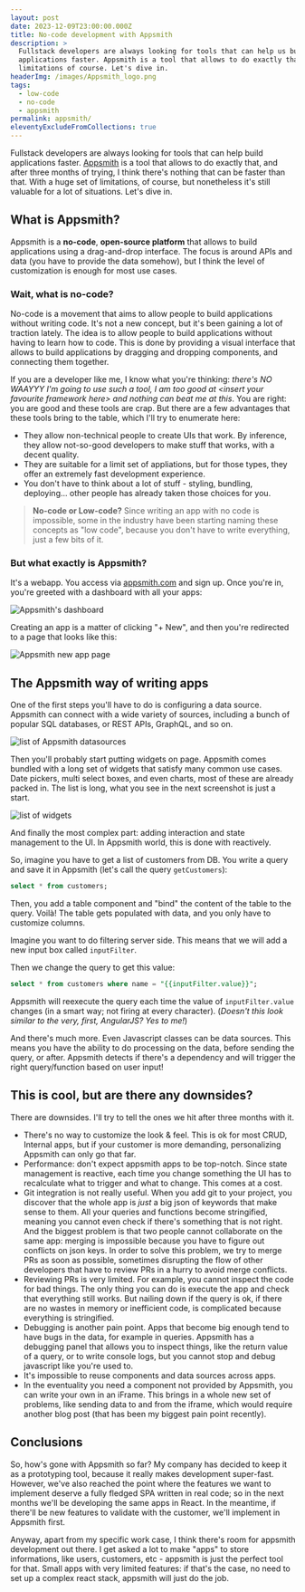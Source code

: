 ```yaml
---
layout: post
date: 2023-12-09T23:00:00.000Z
title: No-code development with Appsmith
description: >
  Fullstack developers are always looking for tools that can help us build
  applications faster. Appsmith is a tool that allows to do exactly that, with
  limitations of course. Let's dive in.
headerImg: /images/Appsmith_logo.png
tags:
  - low-code
  - no-code
  - appsmith
permalink: appsmith/
eleventyExcludeFromCollections: true
---
```


Fullstack developers are always looking for tools that can help build applications faster. [Appsmith](https://www.appsmith.com/ "Appsmith") is a tool that allows to do exactly that, and after three months of trying, I think there's nothing that can be faster than that. With a huge set of limitations, of course, but nonetheless it's still valuable for a lot of situations. Let's dive in.

## What is Appsmith?

Appsmith is a **no-code**, **open-source platform** that allows to build applications using a drag-and-drop interface. The focus is around APIs and data (you have to provide the data somehow), but I think the level of customization is enough for most use cases.

### Wait, what is no-code?

No-code is a movement that aims to allow people to build applications without writing code. It's not a new concept, but it's been gaining a lot of traction lately. The idea is to allow people to build applications without having to learn how to code. This is done by providing a visual interface that allows to build applications by dragging and dropping components, and connecting them together.

If you are a developer like me, I know what you're thinking: *there's NO WAAYYY I'm going to use such a tool, I am too good at \<insert your favourite framework here> and nothing can beat me at this*. You are right: you are good and these tools are crap. But there are a few advantages that these tools bring to the table, which I'll try to enumerate here:

* They allow non-technical people to create UIs that work. By inference, they allow not-so-good developers to make stuff that works, with a decent quality.
* They are suitable for a limit set of appliations, but for those types, they offer an extremely fast development experience.
* You don't have to think about a lot of stuff - styling, bundling, deploying... other people has already taken those choices for you.

> **No-code or Low-code?**
> Since writing an app with no code is impossible, some in the industry have been starting naming these concepts as "low code", because you don't have to write everything, just a few bits of it.

### But what exactly is Appsmith?

It's a webapp. You access via [appsmith.com](https://www.appsmith.com/) and sign up. Once you're in, you're greeted with a dashboard with all your apps:

![Appsmith's dashboard](/images/appsmith_dashboard.png)

Creating an app is a matter of clicking "+ New", and then you're redirected to a page that looks like this:

![Appsmith new app page](/images/appsmith_new_app.png)

## The Appsmith way of writing apps

One of the first steps you'll have to do is configuring a data source. Appsmith can connect with a wide variety of sources, including a bunch of popular SQL databases, or REST APIs, GraphQL, and so on.

![list of Appsmith datasources](/images/appsmith-datasources.png)

Then you'll probably start putting widgets on page. Appsmith comes bundled with a long set of widgets that satisfy many common use cases. Date pickers, multi select boxes, and even charts, most of these are already packed in. The list is long, what you see in the next screenshot is just a start.

![list of widgets](/images/appsmith-widgets.png)

And finally the most complex part: adding interaction and state management to the UI. In Appsmith world, this is done with reactively.

So, imagine you have to get a list of customers from DB. You write a query and save it in Appsmith (let's call the query `getCustomers`):

```sql
select * from customers;
```

Then, you add a table component and "bind" the content of the table to the query. Voilà! The table gets populated with data, and you only have to customize columns.

Imagine you want to do filtering server side. This means that we will add a new input box called `inputFilter`.

Then we change the query to get this value:

```sql
select * from customers where name = "{{inputFilter.value}}";
```

Appsmith will reexecute the query each time the value of `inputFilter.value` changes (in a smart way; not firing at every character). (*Doesn't this look similar to the very, first, AngularJS? Yes to me!*)

And there's much more. Even Javascript classes can be data sources. This means you have the ability to do processing on the data, before sending the query, or after. Appsmith detects if there's a dependency and will trigger the right query/function based on user input!

## This is cool, but are there any downsides?

There are downsides. I'll try to tell the ones we hit after three months with it.

* There's no way to customize the look & feel. This is ok for most CRUD, Internal apps, but if your customer is more demanding, personalizing Appsmith can only go that far.
* Performance: don't expect appsmith apps to be top-notch. Since state management is reactive, each time you change something the UI has to recalculate what to trigger and what to change. This comes at a cost.
* Git integration is not really useful. When you add git to your project, you discover that the whole app is *just* a big json of keywords that make sense to them. All your queries and functions become stringified, meaning you cannot even check if there's something that is not right. And the biggest problem is that two people cannot collaborate on the same app: merging is impossible because you have to figure out conflicts on json keys. In order to solve this problem, we try to merge PRs as soon as possible, sometimes disrupting the flow of other developers that have to review PRs in a hurry to avoid merge conflicts.
* Reviewing PRs is very limited. For example, you cannot inspect the code for bad things. The only thing you can do is execute the app and check that everything still works. But nailing down if the query is ok, if there are no wastes in memory or inefficient code, is complicated because everything is stringified.
* Debugging is another pain point. Apps that become big enough tend to have bugs in the data, for example in queries. Appsmith has a debugging panel that allows you to inspect things, like the return value of a query, or to write console logs, but you cannot stop and debug javascript like you're used to.
* It's impossible to reuse components and data sources across apps.
* In the eventuality you need a component not provided by Appsmith, you can write your own in an iFrame. This brings in a whole new set of problems, like sending data to and from the iframe, which would require another blog post (that has been my biggest pain point recently).

## Conclusions

So, how's gone with Appsmith so far? My company has decided to keep it as a prototyping tool, because it really makes development super-fast. However, we've also reached the point where the features we want to implement deserve a fully fledged SPA written in real code; so in the next months we'll be developing the same apps in React. In the meantime, if there'll be new features to validate with the customer, we'll implement in Appsmith first.

Anyway, apart from my specific work case, I think there's room for appsmith development out there. I get asked a lot to make "apps" to store informations, like users, customers, etc - appsmith is just the perfect tool for that. Small apps with very limited features: if that's the case, no need to set up a complex react stack, appsmith will just do the job.
